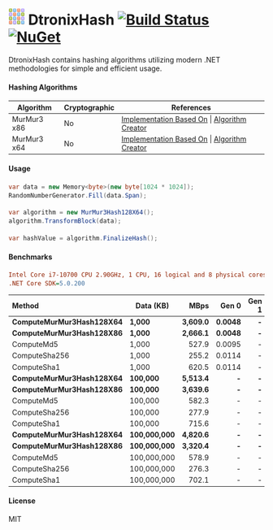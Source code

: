 ![Icon](src/DtronixHash/icon.png) DtronixHash [![Build Status](https://github.com/Dtronix/DtronixHash/actions/workflows/dotnet.yml/badge.svg)](https://github.com/Dtronix/DtronixHash/actions/workflows/dotnet.yml) [![NuGet](https://img.shields.io/nuget/v/DtronixHash.svg?maxAge=60)](https://www.nuget.org/packages/DtronixHash)
============
DtronixHash contains hashing algorithms utilizing modern .NET methodologies for simple and efficient usage.



#### Hashing Algorithms

| Algorithm   | Cryptographic | References                                                   |
| ----------- | ------------- | ------------------------------------------------------------ |
| MurMur3 x86 | No            | [Implementation Based On](https://github.com/darrenkopp/murmurhash-net) \| [Algorithm Creator](https://en.wikipedia.org/wiki/MurmurHash) |
| MurMur3 x64 | No            | [Implementation Based On](https://github.com/darrenkopp/murmurhash-net) \| [Algorithm Creator](https://en.wikipedia.org/wiki/MurmurHash) |



#### Usage

```c#
var data = new Memory<byte>(new byte[1024 * 1024]);
RandomNumberGenerator.Fill(data.Span);

var algorithm = new MurMur3Hash128X64();
algorithm.TransformBlock(data);

var hashValue = algorithm.FinalizeHash();
```



#### Benchmarks
``` ini
Intel Core i7-10700 CPU 2.90GHz, 1 CPU, 16 logical and 8 physical cores
.NET Core SDK=5.0.200
```
| Method                       | Data (KB)       |        MBps |      Gen 0 | Gen 1 | Gen 2 | Allocated |
| :--------------------------- | --------------- | ----------: | ---------: | ----: | ----: | --------: |
| **ComputeMurMur3Hash128X64** | **1,000**       | **3,609.0** | **0.0048** | **-** | **-** |  **40 B** |
| **ComputeMurMur3Hash128X86** | **1,000**       | **2,666.1** | **0.0048** | **-** | **-** |  **40 B** |
| ComputeMd5                   | 1,000           |       527.9 |     0.0095 |     - |     - |      80 B |
| ComputeSha256                | 1,000           |       255.2 |     0.0114 |     - |     - |     112 B |
| ComputeSha1                  | 1,000           |       620.5 |     0.0114 |     - |     - |      96 B |
| **ComputeMurMur3Hash128X64** | **100,000**     | **5,513.4** |      **-** | **-** | **-** |  **40 B** |
| **ComputeMurMur3Hash128X86** | **100,000**     | **3,639.6** |      **-** | **-** | **-** |  **40 B** |
| ComputeMd5                   | 100,000         |       582.3 |          - |     - |     - |      80 B |
| ComputeSha256                | 100,000         |       277.9 |          - |     - |     - |     112 B |
| ComputeSha1                  | 100,000         |       715.6 |          - |     - |     - |      96 B |
| **ComputeMurMur3Hash128X64** | **100,000,000** | **4,820.6** |      **-** | **-** | **-** |  **40 B** |
| **ComputeMurMur3Hash128X86** | **100,000,000** | **3,320.4** |      **-** | **-** | **-** |  **40 B** |
| ComputeMd5                   | 100,000,000     |       578.9 |          - |     - |     - |     228 B |
| ComputeSha256                | 100,000,000     |       276.3 |          - |     - |     - |     112 B |
| ComputeSha1                  | 100,000,000     |       702.1 |          - |     - |     - |      96 B |

#### License

MIT